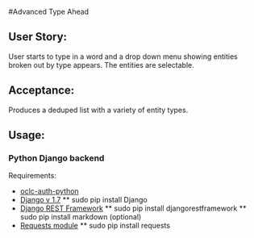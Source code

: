 #Advanced Type Ahead

## User Story:

User starts to type in a word and a drop down menu showing entities broken out by type appears. The entities are selectable.

## Acceptance:

Produces a deduped list with a variety of entity types.

## Usage:

### Python Django backend

Requirements:

* [oclc-auth-python](https://github.com/OCLC-Developer-Network/oclc-auth-python)
* [Django v 1.7](https://docs.djangoproject.com/en/1.7/topics/install/)
** sudo pip install Django
* [Django REST Framework](http://www.django-rest-framework.org/#installation)
** sudo pip install djangorestframework
** sudo pip install markdown (optional)
* [Requests module](http://docs.python-requests.org/en/latest/user/install/)
** sudo pip install requests